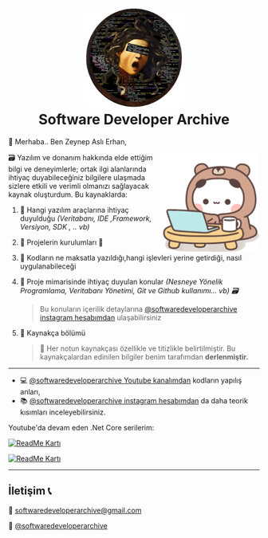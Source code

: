 <h1 align="center">
  <br>
  <a href="https://github.com/zeynepaslierhan/.NetCoreArchive"><img src="https://github.com/zeynepaslierhan/zeynepaslierhan/blob/main/img/Logo.png" alt="SoftwareDeveloperArchive" width="200"></a>
  <br>
  Software Developer Archive 
  <br>
</h1>

:wave: Merhaba.. Ben Zeynep Aslı Erhan,

<img src="https://github.com/zeynepaslierhan/zeynepaslierhan/blob/main/img/gifs/BanaBenziyor.gif" align="right" height="200">

🗃 Yazılım ve donanım hakkında elde ettiğim bilgi ve deneyimlerle; ortak ilgi alanlarında ihtiyaç duyabileceğiniz bilgilere ulaşmada sizlere etkili ve verimli olmanızı sağlayacak kaynak oluşturdum. Bu kaynaklarda:

1. 📌 Hangi yazılım araçlarına ihtiyaç duyulduğu *(Veritabanı, IDE ,Framework, Versiyon, SDK , .. vb)*
2. 📌 Projelerin kurulumları 🔧
3. 📌 Kodların ne maksatla yazıldığı,hangi işlevleri yerine getirdiği, nasıl uygulanabileceği
4. 📌 Proje mimarisinde ihtiyaç duyulan konular *(Nesneye Yönelik Programlama, Veritabanı Yönetimi, Git ve Github kullanımı... vb) 🗃️*
  
     > Bu konuların içerilik detaylarına [@softwaredeveloperarchive instagram hesabımdan](https://www.instagram.com/softwaredeveloperarchive/) ulaşabilirsiniz

5. 📌 Kaynakça bölümü

    > 🚨  Her notun kaynakçası özellikle ve titizlikle belirtilmiştir. Bu kaynakçalardan edinilen bilgiler benim tarafımdan **derlenmiştir.** 

---

* 💻 [@softwaredeveloperarchive Youtube kanalımdan](https://www.youtube.com/channel/UCjyA7k3irGFgjYkuH-QVhfw/featured) kodların yapılış anları, 
* 📚 [@softwaredeveloperarchive instagram hesabımdan](https://www.instagram.com/softwaredeveloperarchive/) da daha teorik kısımları inceleyebilirsiniz.




Youtube'da devam eden .Net Core serilerim:

[![ReadMe Kartı](https://github-readme-stats.vercel.app/api/pin/?username=zeynepaslierhan&repo=.NetCorePractices)](https://github.com/zeynepaslierhan/.NetCorePractices)

[![ReadMe Kartı](https://github-readme-stats.vercel.app/api/pin/?username=zeynepaslierhan&repo=.NetCoreArchive)](https://github.com/zeynepaslierhan/.NetCoreArchive)

---
## İletişim :telephone_receiver:

:e-mail:  softwaredeveloperarchive@gmail.com

:iphone: [@softwaredeveloperarchive](https://www.instagram.com/softwaredeveloperarchive/)
